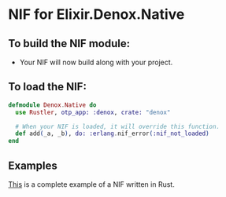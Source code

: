 # NIF for Elixir.Denox.Native

## To build the NIF module:

- Your NIF will now build along with your project.

## To load the NIF:

```elixir
defmodule Denox.Native do
  use Rustler, otp_app: :denox, crate: "denox"

  # When your NIF is loaded, it will override this function.
  def add(_a, _b), do: :erlang.nif_error(:nif_not_loaded)
end
```

## Examples

[This](https://github.com/rusterlium/NifIo) is a complete example of a NIF written in Rust.
